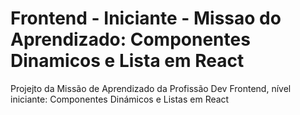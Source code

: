 # Frontend - Iniciante - Missao do Aprendizado: Componentes Dinamicos e Lista em React
Projejto da Missão de Aprendizado da Profissão Dev Frontend, nível iniciante: Componentes Dinámicos e Listas em React
